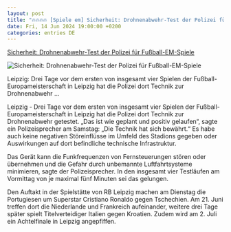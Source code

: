 ```yaml
---
layout: post
title: "🔥🔥🔥🔥 [Spiele em] Sicherheit: Drohnenabwehr-Test der Polizei für Fußball-EM-Spiele"
date: Fri, 14 Jun 2024 19:00:00 +0200
categories: entries DE
---
```

[Sicherheit: Drohnenabwehr-Test der Polizei für Fußball-EM-Spiele](https://www.mz.de/panorama/drohnenabwehr-test-der-polizei-fur-fussball-em-spiele-3864306)

![Sicherheit: Drohnenabwehr-Test der Polizei für Fußball-EM-Spiele](https://bmg-images.forward-publishing.io/2024/06/15/7814cf73-a62b-4a04-9f56-1d72c2f11c33.jpeg?rect=0%2C107%2C2048%2C1152&w=1024)

Leipzig: Drei Tage vor dem ersten von insgesamt vier Spielen der Fußball-Europameisterschaft in Leipzig hat die Polizei dort Technik zur Drohnenabwehr ...

Leipzig - Drei Tage vor dem ersten von insgesamt vier Spielen der Fußball-Europameisterschaft in Leipzig hat die Polizei dort Technik zur Drohnenabwehr getestet. „Das ist wie geplant und positiv gelaufen“, sagte ein Polizeisprecher am Samstag: „Die Technik hat sich bewährt.“ Es habe auch keine negativen Störeinflüsse im Umfeld des Stadions gegeben oder Auswirkungen auf dort befindliche technische Infrastruktur.

Das Gerät kann die Funkfrequenzen von Fernsteuerungen stören oder übernehmen und die Gefahr durch unbemannte Luftfahrtsysteme minimieren, sagte der Polizeisprecher. In den insgesamt vier Testläufen am Vormittag von je maximal fünf Minuten sei das gelungen.

Den Auftakt in der Spielstätte von RB Leipzig machen am Dienstag die Portugiesen um Superstar Cristiano Ronaldo gegen Tschechien. Am 21. Juni treffen dort die Niederlande und Frankreich aufeinander, weitere drei Tage später spielt Titelverteidiger Italien gegen Kroatien. Zudem wird am 2. Juli ein Achtelfinale in Leipzig angepfiffen.

